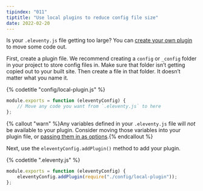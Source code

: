 ```yaml
---
tipindex: "011"
tiptitle: "Use local plugins to reduce config file size"
date: 2022-02-20
---
```


Is your `.eleventy.js` file getting too large? You can [create your own plugin](/docs/plugins/#creating-a-plugin) to move some code out.

First, create a plugin file. We recommend creating a `config` or `_config` folder in your project to store config files in. Make sure that folder isn’t getting copied out to your built site. Then create a file in that folder. It doesn’t matter what you name it.

{% codetitle "config/local-plugin.js" %}

```js
module.exports = function (eleventyConfig) {
	// Move any code you want from `.eleventy.js` to here
};
```

{% callout "warn" %}Any variables defined in your <code>.eleventy.js</code> file will <em>not</em> be available to your plugin. Consider moving those variables into your plugin file, or <a href="/docs/plugins/#plugin-configuration-options">passing them in as options</a>.{% endcallout %}

Next, use the `eleventyConfig.addPlugin()` method to add your plugin.

{% codetitle ".eleventy.js" %}

```js
module.exports = function (eleventyConfig) {
	eleventyConfig.addPlugin(require("./config/local-plugin"));
};
```
